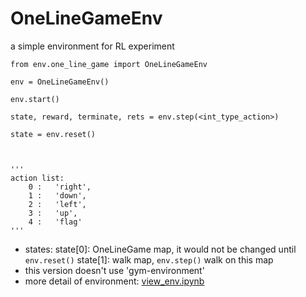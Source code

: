 # OneLineGameEnv
a simple environment for RL experiment
    
    
    from env.one_line_game import OneLineGameEnv

    env = OneLineGameEnv()

    env.start()

    state, reward, terminate, rets = env.step(<int_type_action>)

    state = env.reset()



    '''
    action list:
        0 :   'right',
        1 :   'down',
        2 :   'left',
        3 :   'up',
        4 :   'flag'
    '''

* states:
    state[0]: OneLineGame map, it would not be changed until `env.reset()`
    state[1]: walk map, `env.step()` walk on this map
* this version doesn't use 'gym-environment'
* more detail of environment: [view_env.ipynb](https://github.com/thisray/OneLineGameEnv/blob/master/view_env.ipynb)

